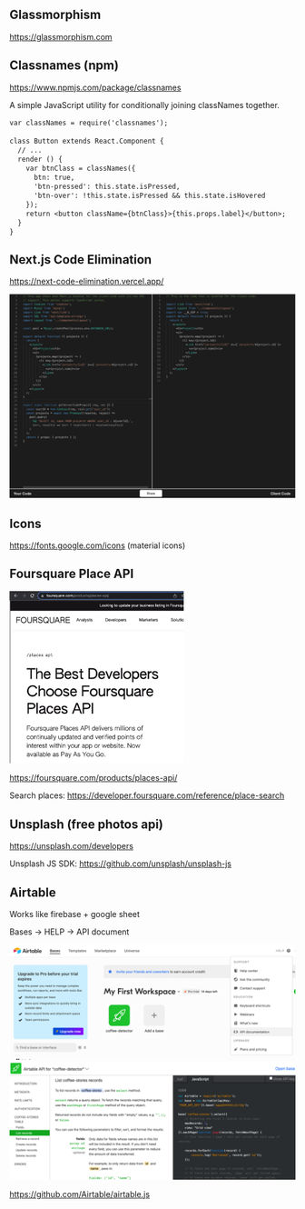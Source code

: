 ## Glassmorphism

https://glassmorphism.com

## Classnames (npm)

https://www.npmjs.com/package/classnames

A simple JavaScript utility for conditionally joining classNames together.

```react
var classNames = require('classnames');

class Button extends React.Component {
  // ...
  render () {
    var btnClass = classNames({
      btn: true,
      'btn-pressed': this.state.isPressed,
      'btn-over': !this.state.isPressed && this.state.isHovered
    });
    return <button className={btnClass}>{this.props.label}</button>;
  }
}
```

## Next.js Code Elimination

https://next-code-elimination.vercel.app/

<img src="Useful Tools.assets/Screen Shot 2022-03-19 at 12.10.43 PM.png" alt="Screen Shot 2022-03-19 at 12.10.43 PM" style="zoom:50%;" />

## Icons

https://fonts.google.com/icons (material icons)

## Foursquare Place API

<img src="Useful Tools.assets/Screen Shot 2022-03-20 at 1.44.20 PM.png" alt="Screen Shot 2022-03-20 at 1.44.20 PM" style="zoom:30%;" />

https://foursquare.com/products/places-api/

Search places: https://developer.foursquare.com/reference/place-search

## Unsplash (free photos api)

https://unsplash.com/developers

Unsplash JS SDK: https://github.com/unsplash/unsplash-js

## Airtable

Works like firebase + google sheet

Bases -> HELP -> API document

<img src="Useful Tools.assets/Screen Shot 2022-03-23 at 11.36.00 AM.png" alt="Screen Shot 2022-03-23 at 11.36.00 AM" style="zoom:50%;" />

<img src="Useful Tools.assets/Screen Shot 2022-03-23 at 11.38.11 AM.png" alt="Screen Shot 2022-03-23 at 11.38.11 AM" style="zoom:50%;" />

https://github.com/Airtable/airtable.js

